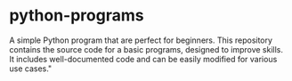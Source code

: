 # python-programs
A simple Python program that are perfect for beginners. This repository contains the source code for a basic programs, designed to improve  skills. It includes well-documented code and can be easily modified for various use cases."
